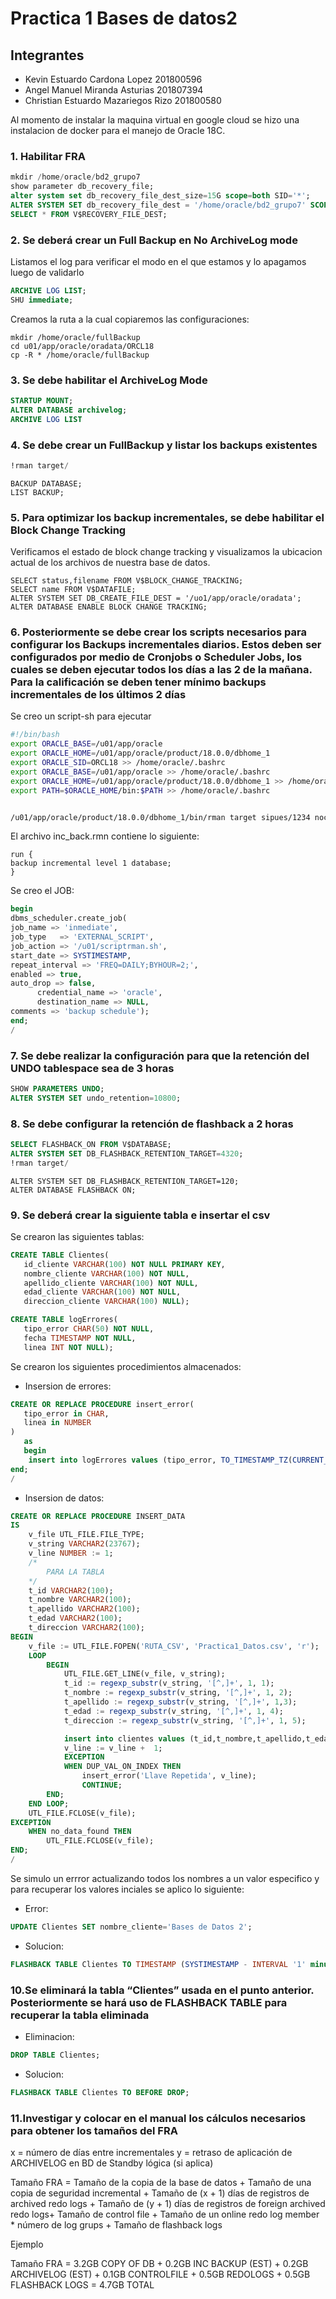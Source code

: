 # Practica 1 Bases de datos2

## Integrantes

- Kevin Estuardo Cardona Lopez 201800596
- Angel Manuel Miranda Asturias 201807394
- Christian Estuardo Mazariegos Rizo 201800580

Al momento de instalar la maquina virtual en google cloud se hizo una instalacion de docker para el manejo de Oracle 18C.

### 1. Habilitar FRA

```sql
mkdir /home/oracle/bd2_grupo7
show parameter db_recovery_file;
alter system set db_recovery_file_dest_size=15G scope=both SID='*';
ALTER SYSTEM SET db_recovery_file_dest = '/home/oracle/bd2_grupo7' SCOPE=BOTH SID='*';
SELECT * FROM V$RECOVERY_FILE_DEST;

```

### 2. Se deberá crear un Full Backup en No ArchiveLog mode

Listamos el log para verificar el modo en el que estamos y lo apagamos luego de validarlo 

```SQL
ARCHIVE LOG LIST;
SHU immediate;
```

Creamos la ruta a la cual copiaremos las configuraciones: 

```CMD
mkdir /home/oracle/fullBackup
cd u01/app/oracle/oradata/ORCL18
cp -R * /home/oracle/fullBackup
```

### 3. Se debe habilitar el ArchiveLog Mode

```SQL
STARTUP MOUNT;
ALTER DATABASE archivelog;
ARCHIVE LOG LIST
```

### 4. Se debe crear un FullBackup y listar los backups existentes

```SQL
!rman target/
```

```rman
BACKUP DATABASE;
LIST BACKUP;
```

### 5. Para optimizar los backup incrementales, se debe habilitar el Block Change Tracking

Verificamos el estado de block change tracking y visualizamos la ubicacion actual de los archivos de nuestra base de datos.

```rman
SELECT status,filename FROM V$BLOCK_CHANGE_TRACKING;
SELECT name FROM V$DATAFILE;
ALTER SYSTEM SET DB_CREATE_FILE_DEST = '/uo1/app/oracle/oradata';
ALTER DATABASE ENABLE BLOCK CHANGE TRACKING;
```

### 6. Posteriormente se debe crear los scripts necesarios para configurar los Backups incrementales diarios. Estos deben ser configurados por medio de Cronjobs o Scheduler Jobs, los cuales se deben ejecutar todos los días a las 2 de la mañana. Para la calificación se deben tener mínimo backups incrementales de los últimos 2 días

Se creo un script-sh para ejecutar 

```sh
#!/bin/bash
export ORACLE_BASE=/u01/app/oracle
export ORACLE_HOME=/u01/app/oracle/product/18.0.0/dbhome_1
export ORACLE_SID=ORCL18 >> /home/oracle/.bashrc
export ORACLE_BASE=/u01/app/oracle >> /home/oracle/.bashrc
export ORACLE_HOME=/u01/app/oracle/product/18.0.0/dbhome_1 >> /home/oracle/.bashrc
export PATH=$ORACLE_HOME/bin:$PATH >> /home/oracle/.bashrc


/u01/app/oracle/product/18.0.0/dbhome_1/bin/rman target sipues/1234 nocatalog  @/home/oracle/inc_back.rmn  
```

El archivo inc_back.rmn contiene lo siguiente:
```rman
run {
backup incremental level 1 database;
}
```
Se creo el JOB:
```SQL
begin
dbms_scheduler.create_job(
job_name => 'inmediate',
job_type   => 'EXTERNAL_SCRIPT',
job_action => '/u01/scriptrman.sh',
start_date => SYSTIMESTAMP,
repeat_interval => 'FREQ=DAILY;BYHOUR=2;',
enabled => true,
auto_drop => false,
      credential_name => 'oracle',
      destination_name => NULL,
comments => 'backup schedule');
end;
/
```

### 7. Se debe realizar la configuración para que la retención del UNDO tablespace sea de 3 horas

```SQL
SHOW PARAMETERS UNDO;
ALTER SYSTEM SET undo_retention=10800;
```

### 8. Se debe configurar la retención de flashback a 2 horas

```SQL
SELECT FLASHBACK_ON FROM V$DATABASE;
ALTER SYSTEM SET DB_FLASHBACK_RETENTION_TARGET=4320;
!rman target/
```

```RMAN
ALTER SYSTEM SET DB_FLASHBACK_RETENTION_TARGET=120;
ALTER DATABASE FLASHBACK ON;
```

### 9. Se deberá crear la siguiente tabla e insertar el csv

Se crearon las siguientes tablas:

```SQL
CREATE TABLE Clientes(
   id_cliente VARCHAR(100) NOT NULL PRIMARY KEY,
   nombre_cliente VARCHAR(100) NOT NULL,
   apellido_cliente VARCHAR(100) NOT NULL,
   edad_cliente VARCHAR(100) NOT NULL,
   direccion_cliente VARCHAR(100) NULL);
```

```SQL
CREATE TABLE logErrores(
   tipo_error CHAR(50) NOT NULL,
   fecha TIMESTAMP NOT NULL,
   linea INT NOT NULL);
```

Se crearon los siguientes procedimientos almacenados:

- Insersion de errores:

```SQL
CREATE OR REPLACE PROCEDURE insert_error(
   tipo_error in CHAR,
   linea in NUMBER
)
   as
   begin
    insert into logErrores values (tipo_error, TO_TIMESTAMP_TZ(CURRENT_TIMESTAMP, 'DD-MON-RR HH.MI.SSXFF PM TZH:TZM'), linea);
end;
/
```

- Insersion de datos: 

```SQL
CREATE OR REPLACE PROCEDURE INSERT_DATA
IS
    v_file UTL_FILE.FILE_TYPE;
    v_string VARCHAR2(23767);
    v_line NUMBER := 1;
    /*
        PARA LA TABLA
    */
    t_id VARCHAR2(100);
    t_nombre VARCHAR2(100);
    t_apellido VARCHAR2(100);
    t_edad VARCHAR2(100);
    t_direccion VARCHAR2(100);
BEGIN
    v_file := UTL_FILE.FOPEN('RUTA_CSV', 'Practica1_Datos.csv', 'r');
    LOOP
        BEGIN
            UTL_FILE.GET_LINE(v_file, v_string);
            t_id := regexp_substr(v_string, '[^,]+', 1, 1);
            t_nombre := regexp_substr(v_string, '[^,]+', 1, 2);
            t_apellido := regexp_substr(v_string, '[^,]+', 1,3);
            t_edad := regexp_substr(v_string, '[^,]+', 1, 4);
            t_direccion := regexp_substr(v_string, '[^,]+', 1, 5);

            insert into clientes values (t_id,t_nombre,t_apellido,t_edad,t_direccion);
            v_line := v_line +  1;
            EXCEPTION
            WHEN DUP_VAL_ON_INDEX THEN
                insert_error('Llave Repetida', v_line);
                CONTINUE;
        END;
    END LOOP;
    UTL_FILE.FCLOSE(v_file);
EXCEPTION
    WHEN no_data_found THEN
        UTL_FILE.FCLOSE(v_file);
END;
/
```

Se simulo un errror actualizando todos los nombres a un valor especifico y para recuperar los valores inciales se aplico lo siguiente:

- Error:

```SQL
UPDATE Clientes SET nombre_cliente='Bases de Datos 2';
```

- Solucion:

```SQL
FLASHBACK TABLE Clientes TO TIMESTAMP (SYSTIMESTAMP - INTERVAL '1' minute);
```

### 10.Se eliminará la tabla “Clientes” usada en el punto anterior. Posteriormente se hará uso de FLASHBACK TABLE para recuperar la tabla eliminada

- Eliminacion:

```SQL
DROP TABLE Clientes;
```

- Solucion:

```SQL
FLASHBACK TABLE Clientes TO BEFORE DROP;
```

### 11.Investigar y colocar en el manual los cálculos necesarios para obtener los tamaños del FRA

x = número de días entre incrementales
y = retraso de aplicación de ARCHIVELOG en BD de Standby lógica (si aplica)

Tamaño FRA =
Tamaño de la copia de la base de datos +
Tamaño de una copia de seguridad incremental +
Tamaño de (x + 1) días de registros de archived redo logs +
Tamaño de (y + 1) días de registros de foreign archived redo logs+
Tamaño de control file +
Tamaño de un online redo log member * número de log grups +
Tamaño de flashback logs

Ejemplo

Tamaño FRA =
3.2GB COPY OF DB +
0.2GB INC BACKUP (EST) +
0.2GB ARCHIVELOG (EST) +
0.1GB CONTROLFILE +
0.5GB REDOLOGS +
0.5GB FLASHBACK LOGS
= 4.7GB TOTAL
